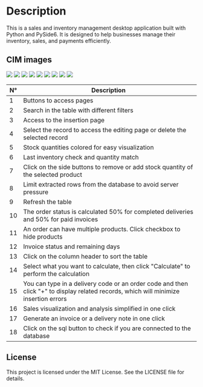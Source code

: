 # Description
This is a sales and inventory management desktop application built with Python and PySide6. It is designed to help businesses manage their inventory, sales, and payments efficiently.

## CIM images
![](https://user-images.githubusercontent.com/126336555/229352558-bc68318c-a465-4976-a4e5-e3125cc6f8aa.png)
![](https://user-images.githubusercontent.com/126336555/229352573-d17d00f3-e541-48c3-a42d-515959b2d832.png)
![](https://user-images.githubusercontent.com/126336555/229352578-23282687-2f13-4dae-8e11-3399075315c1.png)
![](https://user-images.githubusercontent.com/126336555/229352589-05374f61-9bb7-4e05-a2eb-25a98b5c9a67.png)
![](https://user-images.githubusercontent.com/126336555/229352590-cd6bad69-4fd2-44b7-b00a-2335cb6e1f6f.png)
![](https://user-images.githubusercontent.com/126336555/229352592-3c5643fa-ec79-4564-bf1b-b344fbfad57f.png)
![](https://user-images.githubusercontent.com/126336555/229352586-f03cbb64-d143-4520-af0d-33b2b1c04ddf.png)
![](https://user-images.githubusercontent.com/126336555/229352587-4357cd4f-fa60-4f9b-8ca7-b689e919c880.png)
![](https://user-images.githubusercontent.com/126336555/229352566-7ea80b90-519b-4b4b-b356-4d9d26d1c9b8.png)

<table><thead><tr><th>N°</th><th>Description</th></tr></thead><tbody><tr><td>1</td><td>Buttons to access pages</td></tr><tr><td>2</td><td>Search in the table with different filters</td></tr><tr><td>3</td><td>Access to the insertion page</td></tr><tr><td>4</td><td>Select the record to access the editing page or delete the selected record</td></tr><tr><td>5</td><td>Stock quantities colored for easy visualization</td></tr><tr><td>6</td><td>Last inventory check and quantity match</td></tr><tr><td>7</td><td>Click on the side buttons to remove or add stock quantity of the selected product</td></tr><tr><td>8</td><td>Limit extracted rows from the database to avoid server pressure</td></tr><tr><td>9</td><td>Refresh the table</td></tr><tr><td>10</td><td>The order status is calculated 50% for completed deliveries and 50% for paid invoices</td></tr><tr><td>11</td><td>An order can have multiple products. Click checkbox to hide products</td></tr><tr><td>12</td><td>Invoice status and remaining days</td></tr><tr><td>13</td><td>Click on the column header to sort the table</td></tr><tr><td>14</td><td>Select what you want to calculate, then click "Calculate" to perform the calculation</td></tr><tr><td>15</td><td>You can type in a delivery code or an order code and then click "+" to display related records, which will minimize insertion errors</td></tr><tr><td>16</td><td>Sales visualization and analysis simplified in one click</td></tr><tr><td>17</td><td>Generate an invoice or a delivery note in one click</td></tr><tr><td>18</td><td>Click on the sql button to check if you are connected to the database</td></tr></tbody></table>

## License
This project is licensed under the MIT License. See the LICENSE file for details.

